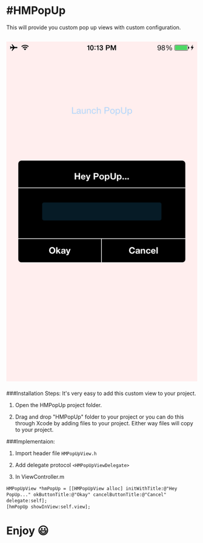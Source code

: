 #HMPopUp
=======

This will provide you custom pop up views with custom configuration.

![PopUp View iPhone Screenshot](https://raw.githubusercontent.com/MacKaSL/HMPopUp/master/popUpSS.PNG)
-------------------

###Installation Steps:
It's very easy to add this custom view to your project.

1) Open the HMPopUp project folder.

2) Drag and drop "HMPopUp" folder to your project or you can do this through Xcode by adding files to your project. Either way files will copy to your project.


###Implementaion:
1) Import header file `HMPopUpView.h`

2) Add delegate protocol `<HMPopUpViewDelegate>`

3) In ViewController.m
```
HMPopUpView *hmPopUp = [[HMPopUpView alloc] initWithTitle:@"Hey PopUp..." okButtonTitle:@"Okay" cancelButtonTitle:@"Cancel" delegate:self];
[hmPopUp showInView:self.view];
```

Enjoy :smiley:
===
